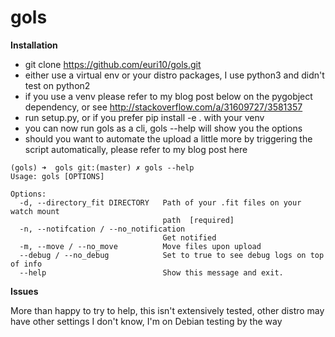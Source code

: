 # gols

**Installation**

* git clone https://github.com/euri10/gols.git
* either use a virtual env or your distro packages, I use python3 and didn't test on python2
* if you use a venv please refer to my blog post below on the pygobject dependency, or see http://stackoverflow.com/a/31609727/3581357
* run setup.py, or if you prefer pip install -e . with your venv
* you can now run gols as a cli, gols --help will show you the options
* should you want to automate the upload a little more by triggering the script automatically, please refer to my blog post here

```
(gols) ➜  gols git:(master) ✗ gols --help                          
Usage: gols [OPTIONS]

Options:
  -d, --directory_fit DIRECTORY   Path of your .fit files on your watch mount
                                  path  [required]
  -n, --notifcation / --no_notification
                                  Get notified
  -m, --move / --no_move          Move files upon upload
  --debug / --no_debug            Set to true to see debug logs on top of info
  --help                          Show this message and exit.
  ```
  
**Issues**

More than happy to try to help, this isn't extensively tested, other distro may have other settings I don't know, I'm on Debian testing by the way